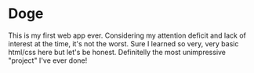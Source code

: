 Doge
====

This is my first web app ever. Considering my attention deficit and lack of interest at the time, it's not the worst. Sure I learned so very, very basic html/css here but let's be honest. Definitelly the most unimpressive "project" I've ever done!
